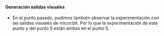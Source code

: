 #### Generación salidas visuales

- En el punto pasado, pudimos también observar la experimentación con las salidas visuales de micro:bit. Por lo que la experimentación de este punto y del punto 5 están ambas en el punto 5. 
